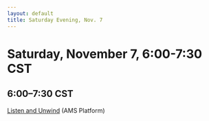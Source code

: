 ```yaml
---
layout: default
title: Saturday Evening, Nov. 7
---
```


# Saturday, November 7, 6:00-7:30 CST


## 6:00–7:30 CST
<p class="non-session"><a href="https://ams2020.pathable.co/meetings/virtual/ar4nSYcqyn84Z6k97">Listen and Unwind</a><span> (AMS Platform)</span></p>



